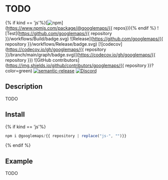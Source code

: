 # TODO

{% if kind == 'js'%}[![npm](https://img.shields.io/npm/v/@googlemaps/github-policy-bot)](https://www.npmjs.com/package/@googlemaps/{{ repos}}){% endif %}
![Test](https://github.com/googlemaps/{{ repository }}/workflows/Build/badge.svg)
![Release](https://github.com/googlemaps/{{ repository }}/workflows/Release/badge.svg)
[![codecov](https://codecov.io/gh/googlemaps/{{ repository }}/branch/main/graph/badge.svg)](https://codecov.io/gh/googlemaps/{{ repository }})
![GitHub contributors](https://img.shields.io/github/contributors/googlemaps/{{ repository }}?color=green)
[![semantic-release](https://img.shields.io/badge/%20%20%F0%9F%93%A6%F0%9F%9A%80-semantic--release-e10079.svg)](https://github.com/semantic-release/semantic-release)
[![Discord](https://img.shields.io/discord/676948200904589322?color=6A7EC2&logo=discord&logoColor=ffffff)](https://discord.gg/jRteCzP)

## Description

TODO

## Install

{% if kind == 'js'%}
```js
npm i @googlemaps/{{ repository | replace("js-", "")}}
```
{% endif %}

## Example

TODO

```
```